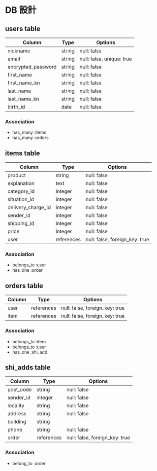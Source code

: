 # DB 設計

## users table

| Column             | Type                | Options                   |
|--------------------|---------------------|---------------------------|
| nickname           | string              | null: false               |
| email              | string              | null: false, unique: true |
| encrypted_password | string              | null: false               |
| first_name         | string              | null: false               |
| first_name_kn      | string              | null: false               |
| last_name          | string              | null: false               |
| last_name_kn       | string              | null: false               |
| birth_id           | date                | null: false               |

### Association

* has_many :items
* has_many :orders

## items table

| Column                              | Type       | Options                        |
|-------------------------------------|------------|--------------------------------|
| product                             | string     | null: false                    |
| explanation                         | text       | null: false                    |
| category_id                         | integer    | null: false                    |
| situation_id                        | integer    | null: false                    |
| delivery_charge_id                  | integer    | null: false                    |
| sender_id                           | integer    | null: false                    |
| shipping_id                         | integer    | null: false                    |
| price                               | integer    | null: false                    |
| user                                | references | null: false, foreign_key: true |

### Association

- belongs_to :user
- has_one :order

## orders table

| Column      | Type       | Options                        |
|-------------|------------|--------------------------------|
| user        | references | null: false, foreign_key: true |
| item        | references | null: false, foreign_key: true |

### Association

- belongs_to :item
- belongs_to :user
- has_one :shi_add

## shi_adds table

| Column           | Type       | Options                        |
|------------------|------------|--------------------------------|
| post_code        | string     | null: false                    |
| sender_id        | integer    | null: false                    |
| locality         | string     | null: false                    |
| address          | string     | null: false                    |
| building         | string     |                                |
| phone            | string     | null: false                    |
| order            | references | null: false, foreign_key: true |


### Association

- belong_to :order




